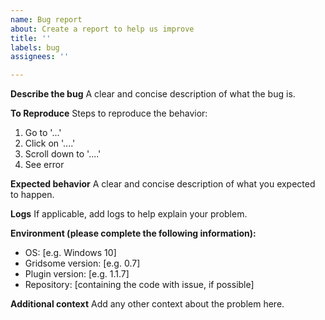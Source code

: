 ```yaml
---
name: Bug report
about: Create a report to help us improve
title: ''
labels: bug
assignees: ''

---
```


**Describe the bug**
A clear and concise description of what the bug is.

**To Reproduce**
Steps to reproduce the behavior:
1. Go to '...'
2. Click on '....'
3. Scroll down to '....'
4. See error

**Expected behavior**
A clear and concise description of what you expected to happen.

**Logs**
If applicable, add logs to help explain your problem.

**Environment (please complete the following information):**
 - OS: [e.g. Windows 10]
 - Gridsome version: [e.g. 0.7]
 - Plugin version: [e.g. 1.1.7]
 - Repository: [containing the code with issue, if possible]

**Additional context**
Add any other context about the problem here.
